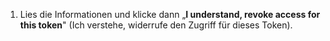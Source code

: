 1. Lies die Informationen und klicke dann „**I understand, revoke access for this token**" (Ich verstehe, widerrufe den Zugriff für dieses Token).
